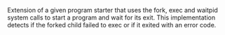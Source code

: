 Extension of a given program starter that uses the fork, exec and waitpid system calls to start a program and wait for its exit. This implementation  
detects if the forked child failed to exec or if it exited with an error code.
